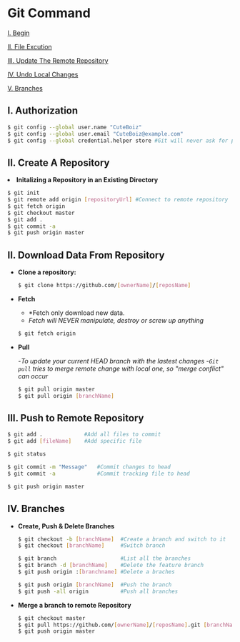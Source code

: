 # Git Command

[I. Begin](https://github.com/CuteBoiz/Ubuntu/blob/master/Git-bash/README.md#i-begin)

[II. File Excution](https://github.com/CuteBoiz/Ubuntu/blob/master/Git-bash/README.md#ii-file-execution)

[III. Update The Remote Repository](https://github.com/CuteBoiz/Ubuntu/blob/master/Git-bash/README.md#iii-update-the-remote-repository)

[IV. Undo Local Changes](https://github.com/CuteBoiz/Ubuntu/blob/master/Git-bash/README.md#iv-undo-local-changes)

[V. Branches](https://github.com/CuteBoiz/Ubuntu/blob/master/Git-bash/README.md#v-branches)

## I. Authorization

```sh
$ git config --global user.name "CuteBoiz"
$ git config --global user.email "CuteBoiz@example.com"
$ git config --global credential.helper store #Git will never ask for password again
```

## II. Create A Repository

<li><b>Initalizing a Repository in an Existing Directory </b></li>

```sh
$ git init
$ git remote add origin [repositoryUrl] #Connect to remote repository
$ git fetch origin
$ git checkout master
$ git add .
$ git commit -a
$ git push origin master
```

</ul>

## II. Download Data From Repository
<ul>
<li><b>Clone a repository: </b></li>

```sh
$ git clone https://github.com/[ownerName]/[reposName]
```

<li><b>Fetch</b></li>

- *Fetch only download new data.
- *Fetch will NEVER manipulate, destroy or screw up anything*
```sh
$ git fetch origin
```

<li><b>Pull</b></li>

-*To update your current HEAD branch with the lastest changes*
-*`Git pull` tries to merge remote change with local one, so "merge conflict" can occur*
```sh
$ git pull origin master
$ git pull origin [branchName]
```

</ul>

## III. Push to Remote Repository

```sh
$ git add . 			#Add all files to commit
$ git add [fileName]	#Add specific file

$ git status 			

$ git commit -m "Message"	#Commit changes to head
$ git commit -a 			#Commit tracking file to head

$ git push origin master 
```

## IV. Branches
<ul>
<li><b>Create, Push & Delete Branches</b></li>

```sh
$ git checkout -b [branchName]	#Create a branch and switch to it
$ git checkout [branchName] 	#Switch branch

$ git branch 					#List all the branches
$ git branch -d [branchName]	#Delete the feature branch
$ git push origin :[branchname]	#Delete a braches

$ git push origin [branchName]	#Push the branch
$ git push -all origin			#Push all branches
```
<li><b>Merge a branch to remote Repository</b></li>

```sh
$ git checkout master
$ git pull https://github.com/[ownerName]/[reposName].git [branchName]
$ git push origin master
```

</ul>


